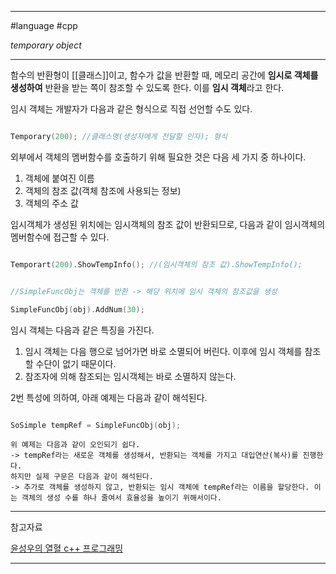 
---

#language #cpp 

*temporary object*

---

함수의 반환형이 [[클래스]]이고, 함수가 값을 반환할 때, 메모리 공간에 **임시로 객체를 생성하여** 반환을 받는 쪽이 참조할 수 있도록 한다. 이를 **임시 객체**라고 한다.

임시 객체는 개발자가 다음과 같은 형식으로 직접 선언할 수도 있다.

```cpp

Temporary(200); //클래스명(생성자에게 전달할 인자); 형식

```

외부에서 객체의 멤버함수를 호출하기 위해 필요한 것은 다음 세 가지 중 하나이다.

1. 객체에 붙여진 이름
2. 객체의 참조 값(객체 참조에 사용되는 정보)
3. 객체의 주소 값

임시객체가 생성된 위치에는 임시객체의 참조 값이 반환되므로, 다음과 같이 임시객체의 멤버함수에 접근할 수 있다.

```cpp

Temporart(200).ShowTempInfo(); //(임시객체의 참조 값).ShowTempInfo();

```

```cpp

//SimpleFuncObj는 객체를 반환 -> 해당 위치에 임시 객체의 참조값을 생성

SimpleFuncObj(obj).AddNum(30);

```

임시 객체는 다음과 같은 특징을 가진다.

1. 임시 객체는 다음 행으로 넘어가면 바로 소멸되어 버린다. 이후에 임시 객체를 참조할 수단이 없기 때문이다.
2. 참조자에 의해 참조되는 임시객체는 바로 소멸하지 않는다.

2번 특성에 의하여, 아래 예제는 다음과 같이 해석된다.

```cpp

SoSimple tempRef = SimpleFuncObj(obj);

```

	위 예제는 다음과 같이 오인되기 쉽다.
	-> tempRef라는 새로운 객체를 생성해서, 반환되는 객체를 가지고 대입연산(복사)를 진행한다.
	하지만 실제 구문은 다음과 같이 해석된다.
	-> 추가로 객체를 생성하지 않고, 반환되는 임시 객체에 tempRef라는 이름을 할당한다. 이는 객체의 생성 수를 하나 줄여서 효율성을 높이기 위해서이다.

---

참고자료

[윤성우의 열혈 c++ 프로그래밍](https://product.kyobobook.co.kr/detail/S000001589147)

---
